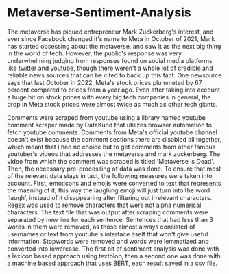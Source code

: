 # Metaverse-Sentiment-Analysis

The metaverse has piqued entrepreneur Mark Zuckerberg's interest, and ever since Facebook changed it's name to Meta in October of 2021, Mark has started obsessing about the metaverse, and saw it as the next big thing in the world of tech. However, the public's response was very underwhelming judging from responses found on social media platforms like twitter and youtube, though there weren't a whole lot of credible and reliable news sources that can be cited to back up this fact. One newsource says that last October in 2022, Meta's stock prices plummeted by 67 percent compared to prices from a year ago. Even after taking into account a huge hit on stock prices with every big tech companies in general, the drop in Meta stock prices were almost twice as much as other tech giants. 

Comments were scraped from youtube using a library named youtube comment scraper made by DataKund that utilizes browser automation to fetch youtube comments. Comments from Meta's official youtube channel doesn't exist because the comment sections there are disabled all together, which meant that I had no choice but to get comments from other famous youtuber's videos that addresses the metaverse and mark zuckerberg. The video from which the comment was scraped is titled 'Metaverse is Dead'. Then, the necessary pre-processing of data was done. To ensure that most of the relevant data stays in tact, the following measures were taken into account. First, emoticons and emojis were converted to text that represents the maening of it, this way the laughing emoji will just turn into the word 'laugh', instead of it disappearing after filtering out irrelevant characters. Regex was used to remove characters that were not alpha numerical characters. The text file that was output after scraping comments were separated by new line for each sentence. Sentences that had less than 3 words in them were removed, as those almost always consisted of usernames or text from youtube's interface itself that won't give useful information. Stopwords were removed and words were lemmatized and converted into lowercase. The first bit of sentiment analysis was done with a lexicon based approach using textblob, then a second one was done with a machine based approach that uses BERT, each result saved in a csv file. 
